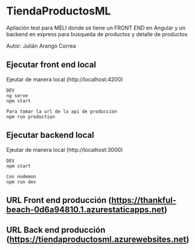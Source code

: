 # TiendaProductosML

Apliación test para MELI donde se tiene un FRONT END en Angular y un backend en express para busqueda de productos y detalle de productos

Autor: Julián Arango Correa

## Ejecutar front end local 

Ejeutar de manera local (http://localhost:4200)

```
DEV
ng serve
npm start

Para tomar la url de la api de produccion 
npm run production 

```

## Ejecutar backend local

Ejeutar de manera local (http://localhost:3000)

```
DEV
npm start

Con nodemon
npm run dev 

```

## URL Front end producción (https://thankful-beach-0d6a94810.1.azurestaticapps.net)

## URL Back end producción (https://tiendaproductosml.azurewebsites.net)


